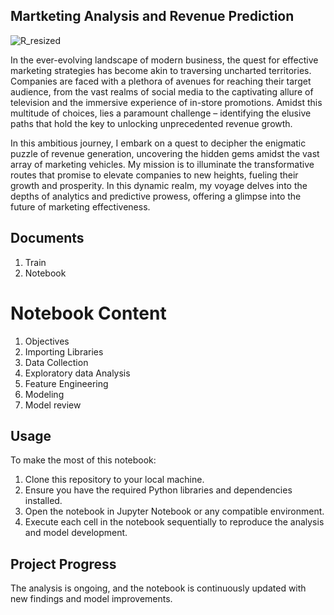## Martketing Analysis and Revenue Prediction

![R_resized](https://github.com/Tshifhumulo10/Consumer_Complaints_NLP/assets/115041717/3f5ce8de-55d9-4988-861b-48c56df02c24) 

In the ever-evolving landscape of modern business, the quest for effective marketing strategies has become akin to traversing uncharted territories. Companies are faced with a plethora of avenues for reaching their target audience, from the vast realms of social media to the captivating allure of television and the immersive experience of in-store promotions. Amidst this multitude of choices, lies a paramount challenge – identifying the elusive paths that hold the key to unlocking unprecedented revenue growth.

In this ambitious journey, I embark on a quest to decipher the enigmatic puzzle of revenue generation, uncovering the hidden gems amidst the vast array of marketing vehicles. My mission is to illuminate the transformative routes that promise to elevate companies to new heights, fueling their growth and prosperity. In this dynamic realm, my voyage delves into the depths of analytics and predictive prowess, offering a glimpse into the future of marketing effectiveness.

## Documents 

1. Train
2. Notebook

# Notebook Content

1. Objectives
2. Importing Libraries
3. Data Collection
4. Exploratory data Analysis
5. Feature Engineering
6. Modeling
7. Model review

## Usage
To make the most of this notebook:

1. Clone this repository to your local machine.
2. Ensure you have the required Python libraries and dependencies installed.
3. Open the notebook in Jupyter Notebook or any compatible environment.
4. Execute each cell in the notebook sequentially to reproduce the analysis and model development.

## Project Progress

The analysis is ongoing, and the notebook is continuously updated with new findings and model improvements.
